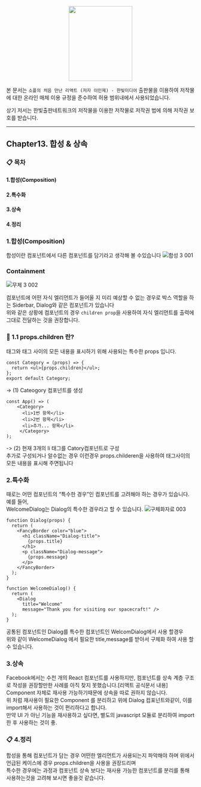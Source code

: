 <center>
<img src ="https://github.com/KyungHoGitHub/TestCode/assets/119731100/32eb172c-7d07-440a-bc3a-0adc7cd2f3b2" width="170" height="200"/>
</center>

본 문서는 ``소플의 처음 만난 리액트 (저자 이인제) - 한빛미디어`` 출판물을 이용하여 저작물에 대한 온라인 매체 이용 규정을 준수하여 허용 범위내에서 사용되었습니다.

상기 저서는 한빛출판네트워크의 저작물을 이용한 저작물로 저작권 법에 의해 저작권 보호를 받습니다.

---
## Chapter13. 합성 & 상속
### 📋 목차
#### 1.합성(Composition)
#### 2.특수화
#### 3.상속
#### 4.정리

### 1.합성(Composition)
합성이란 컴포넌트에서 다른 컴포넌트를 담기라고 생각해 볼 수있습니다
![합성 3 001](https://github.com/KyungHoGitHub/TestCode/assets/119731100/98a45d4c-543e-4190-8b56-576938f509b4)
### Containment 
![무제 3 002](https://github.com/KyungHoGitHub/TestCode/assets/119731100/ddbea7e4-0617-4d38-82e4-86556a3f9048)

컴포넌트에 어떤 자식 엘리먼트가 들어올 지 미리 예상할 수 없는 경우로 박스 역할을 하는 Siderbar, Dialog와 같은 컴포넌트가 있습니다</br>
위와 같은 상황에 컴포넌트의 경우 ``children prop``을 사용하여 자식 엘리먼트를 출력에 그대로 전달하는 것을 권장합니다.

### 🔎 1.1 props.children 란?
태그와 태그 사이의 모든 내용을 표시하기 위해 사용되는 특수한 props 입니다.

```
const Category = (props) => {
  return <ul>{props.children}</ul>;
};
export default Category;
```
-> (1) Cateogory 컴포넌트를 생성 

```
const App() => (
    <Category>
      <li>1번 항목</li>
      <li>2번 항목</li>
      <li>추가... 항목</li>
     </Category>
);     
```
-> (2) 현재 3개의 li 태그를 Catory컴포넌트로 구성</br>
   추가로 구성되거나 알수없는 경우 이런경우 props.childeren을 사용하여 태그사이의 모든 내용을 표시해 주면됩니다

### 2.특수화
때로는 어떤 컴포넌트의 “특수한 경우”인 컴포넌트를 고려해야 하는 경우가 있습니다. 예를 들어,</br>
WelcomeDialog는 Dialog의 특수한 경우라고 할 수 있습니다. 
![구체화자료 003](https://github.com/KyungHoGitHub/TestCode/assets/119731100/ed23ca3c-0ce3-43f8-9745-638e24ce78e1)

```
function Dialog(props) {
  return (
    <FancyBorder color="blue">
      <h1 className="Dialog-title">
        {props.title}
      </h1>
      <p className="Dialog-message">
        {props.message}
      </p>
    </FancyBorder>
  );
}

function WelcomeDialog() {
  return (
    <Dialog
      title="Welcome"
      message="Thank you for visiting our spacecraft!" />
  );
}
```
공통된 컴포넌트인 Dialog를 특수한 컴포넌트인 WelcomDialog에서 사용 할경우 </br>
위와 같이 WelcomeDialog 에서 필요한 title,message를 받아서 구체화 하여 사용 할수 있습니다. 

### 3.상속 
Facebook에서는 수천 개의 React 컴포넌트를 사용하지만, 컴포넌트를 상속 계층 구조로 작성을 권장할만한 사례를 아직 찾지 못했습니다.[리액트 공식문서 내용]</br>
Component 자체로 재사용 가능하기때문에 상속을 따로 권하지 않습니다.</br>
위 처럼 재사용이 필요한 Component 를 분리하고 위에 Dialog 컴포넌트와같이, 이를 import해서 사용하는 것이 편리하다고 합니다.</br>
만약 UI 가 아닌 기능을 재사용하고 싶다면, 별도의 javascript 모듈로 분리하여 import 한 후 사용하는 것이 좋.</br>

### 📋 4.정리
합성을 통해 컴포넌트가 담는 경우 어떤한 엘리먼트가 사용되는지 파악해야 하며 위에서 언급된 케이스에 경우 props.children을 사용을 권장드리며</br>
특수한 경우에는  과정과 컴포넌트 상속 보다는 재사용 가능한 컴포넌트를 분리를 통해 사용하는것을 고려해 보시면 좋을것 같습니다.


